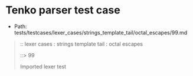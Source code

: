 # Tenko parser test case

- Path: tests/testcases/lexer_cases/strings_template_tail/octal_escapes/99.md

> :: lexer cases : strings template tail : octal escapes
>
> ::> 99
>
> Imported lexer test
>
> <template tail> ZeroToThreeOctalDigit OctalDigit OctalDigit (end of string)

## Input

`````js
`${"-->"}\104`
`````

## Output

_Note: the whole output block is auto-generated. Manual changes will be overwritten!_

Below follow outputs in four parsing modes: sloppy mode, strict mode script goal, module goal, web compat mode (always sloppy).

Note that the output parts are auto-generated by the test runner to reflect actual result.

### Sloppy mode

Parsed with script goal and as if the code did not start with strict mode header.

`````
throws: Parser error!
  Template contained an illegal escape, these are only allowed in _tagged_ templates in >=ES2018

`${"-->"}\104`
        ^------- error
`````

### Strict mode

Parsed with script goal but as if it was starting with `"use strict"` at the top.

_Output same as sloppy mode._

### Module goal

Parsed with the module goal.

_Output same as sloppy mode._

### Web compat mode

Parsed in sloppy script mode but with the web compat flag enabled.

_Output same as sloppy mode._
